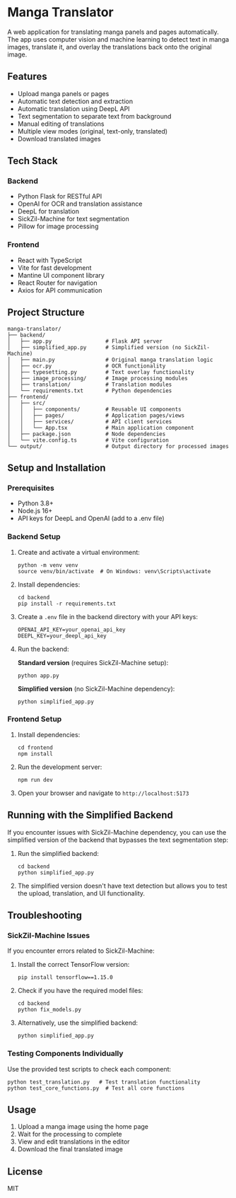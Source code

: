 # Manga Translator

A web application for translating manga panels and pages automatically. The app uses computer vision and machine learning to detect text in manga images, translate it, and overlay the translations back onto the original image.

## Features

- Upload manga panels or pages
- Automatic text detection and extraction
- Automatic translation using DeepL API
- Text segmentation to separate text from background
- Manual editing of translations
- Multiple view modes (original, text-only, translated)
- Download translated images

## Tech Stack

### Backend
- Python Flask for RESTful API
- OpenAI for OCR and translation assistance
- DeepL for translation
- SickZil-Machine for text segmentation
- Pillow for image processing

### Frontend
- React with TypeScript
- Vite for fast development
- Mantine UI component library
- React Router for navigation
- Axios for API communication

## Project Structure

```
manga-translator/
├── backend/
│   ├── app.py                 # Flask API server
│   ├── simplified_app.py      # Simplified version (no SickZil-Machine)
│   ├── main.py                # Original manga translation logic
│   ├── ocr.py                 # OCR functionality
│   ├── typesetting.py         # Text overlay functionality
│   ├── image_processing/      # Image processing modules
│   ├── translation/           # Translation modules
│   └── requirements.txt       # Python dependencies
├── frontend/
│   ├── src/
│   │   ├── components/        # Reusable UI components
│   │   ├── pages/             # Application pages/views
│   │   ├── services/          # API client services
│   │   └── App.tsx            # Main application component
│   ├── package.json           # Node dependencies
│   └── vite.config.ts         # Vite configuration
└── output/                    # Output directory for processed images
```

## Setup and Installation

### Prerequisites
- Python 3.8+
- Node.js 16+
- API keys for DeepL and OpenAI (add to a .env file)

### Backend Setup
1. Create and activate a virtual environment:
   ```
   python -m venv venv
   source venv/bin/activate  # On Windows: venv\Scripts\activate
   ```

2. Install dependencies:
   ```
   cd backend
   pip install -r requirements.txt
   ```

3. Create a `.env` file in the backend directory with your API keys:
   ```
   OPENAI_API_KEY=your_openai_api_key
   DEEPL_KEY=your_deepl_api_key
   ```

4. Run the backend:

   **Standard version** (requires SickZil-Machine setup):
   ```
   python app.py
   ```
   
   **Simplified version** (no SickZil-Machine dependency):
   ```
   python simplified_app.py
   ```

### Frontend Setup
1. Install dependencies:
   ```
   cd frontend
   npm install
   ```

2. Run the development server:
   ```
   npm run dev
   ```

3. Open your browser and navigate to `http://localhost:5173`

## Running with the Simplified Backend

If you encounter issues with SickZil-Machine dependency, you can use the simplified version of the backend that bypasses the text segmentation step:

1. Run the simplified backend:
   ```
   cd backend
   python simplified_app.py
   ```

2. The simplified version doesn't have text detection but allows you to test the upload, translation, and UI functionality.

## Troubleshooting

### SickZil-Machine Issues
If you encounter errors related to SickZil-Machine:

1. Install the correct TensorFlow version:
   ```
   pip install tensorflow==1.15.0
   ```

2. Check if you have the required model files:
   ```
   cd backend
   python fix_models.py
   ```

3. Alternatively, use the simplified backend:
   ```
   python simplified_app.py
   ```

### Testing Components Individually
Use the provided test scripts to check each component:

```
python test_translation.py   # Test translation functionality
python test_core_functions.py  # Test all core functions 
```

## Usage

1. Upload a manga image using the home page
2. Wait for the processing to complete
3. View and edit translations in the editor
4. Download the final translated image

## License

MIT

